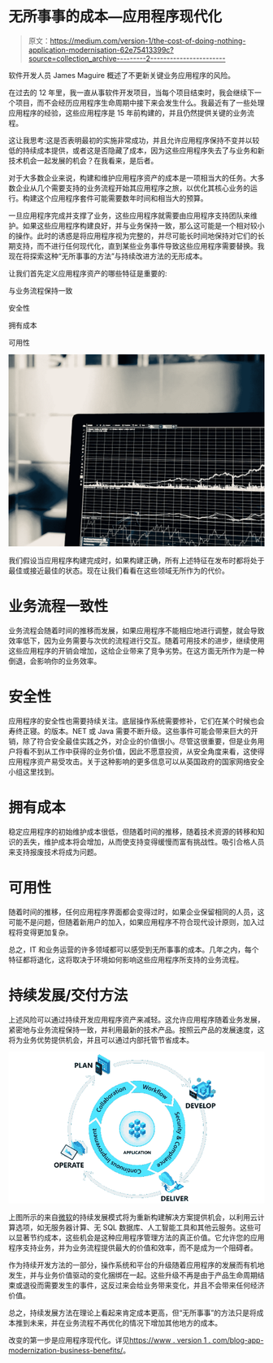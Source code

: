 # 无所事事的成本—应用程序现代化

> 原文：<https://medium.com/version-1/the-cost-of-doing-nothing-application-modernisation-62e75413399c?source=collection_archive---------2----------------------->

软件开发人员 James Maguire 概述了不更新关键业务应用程序的风险。

在过去的 12 年里，我一直从事软件开发项目，当每个项目结束时，我会继续下一个项目，而不会经历应用程序生命周期中接下来会发生什么。我最近有了一些处理应用程序的经验，这些应用程序是 15 年前构建的，并且仍然提供关键的业务流程。

这让我思考:这是否表明最初的实施非常成功，并且允许应用程序保持不变并以较低的持续成本提供，或者这是否隐藏了成本，因为这些应用程序失去了与业务和新技术机会一起发展的机会？在我看来，是后者。

对于大多数企业来说，构建和维护应用程序资产的成本是一项相当大的任务。大多数企业从几个需要支持的业务流程开始其应用程序之旅，以优化其核心业务的运行。构建这个应用程序套件可能需要数年时间和相当大的预算。

一旦应用程序完成并支撑了业务，这些应用程序就需要由应用程序支持团队来维护。如果这些应用程序构建良好，并与业务保持一致，那么这可能是一个相对较小的操作。此时的诱惑是将应用程序视为完整的，并尽可能长时间地保持对它们的长期支持，而不进行任何现代化，直到某些业务事件导致这些应用程序需要替换。我现在将探索这种“无所事事的方法”与持续改进方法的无形成本。

让我们首先定义应用程序资产的哪些特征是重要的:

与业务流程保持一致

安全性

拥有成本

可用性

![](img/30fe90a694598f08f66b7666c0df2e8b.png)

我们假设当应用程序构建完成时，如果构建正确，所有上述特征在发布时都将处于最佳或接近最佳的状态。现在让我们看看在这些领域无所作为的代价。

# 业务流程一致性

业务流程会随着时间的推移而发展，如果应用程序不能相应地进行调整，就会导致效率低下，因为业务需要与次优的流程进行交互。随着可用技术的进步，继续使用这些应用程序的开销会增加，这给企业带来了竞争劣势。在这方面无所作为是一种倒退，会影响你的业务效率。

# 安全性

应用程序的安全性也需要持续关注。底层操作系统需要修补，它们在某个时候也会寿终正寝。的版本。NET 或 Java 需要不断升级。这些事件可能会带来巨大的开销，除了符合安全最佳实践之外，对企业的价值很小。尽管这很重要，但是业务用户将看不到从工作中获得的业务价值，因此不愿意投资，从安全角度来看，这使得应用程序资产易受攻击。关于这种影响的更多信息可以从英国政府的国家网络安全小组这里找到。

# 拥有成本

稳定应用程序的初始维护成本很低，但随着时间的推移，随着技术资源的转移和知识的丢失，维护成本将会增加，从而使支持变得缓慢而富有挑战性。吸引合格人员来支持报废技术将成为问题。

# 可用性

随着时间的推移，任何应用程序界面都会变得过时，如果企业保留相同的人员，这可能不是问题，但随着新用户的加入，如果应用程序不符合现代设计原则，加入过程将变得更加复杂。

总之，IT 和业务运营的许多领域都可以感受到无所事事的成本。几年之内，每个特征都将退化，这将取决于环境如何影响这些应用程序所支持的业务流程。

# 持续发展/交付方法

上述风险可以通过持续开发应用程序资产来减轻。这允许应用程序随着业务发展，紧密地与业务流程保持一致，并利用最新的技术产品。按照云产品的发展速度，这将为业务优势提供机会，并且可以通过内部托管节省成本。

![](img/96c493332cb4b0348e95ea747ef9ed46.png)

上图所示的来自[微软](https://azure.microsoft.com/en-us/solutions/devops/#tools)的持续发展模式将为重新构建解决方案提供机会，以利用云计算选项，如无服务器计算、无 SQL 数据库、人工智能工具和其他云服务。这些可以显著节约成本，这些机会是这种应用程序管理方法的真正价值。它允许您的应用程序支持业务，并为业务流程提供最大的价值和效率，而不是成为一个阻碍者。

作为持续开发方法的一部分，操作系统和平台的升级随着应用程序的发展而有机地发生，并与业务价值驱动的变化捆绑在一起。这些升级不再是由于产品生命周期结束或退役而需要发生的事件，这反过来会给业务带来变化，并且不会带来任何经济价值。

总之，持续发展方法在理论上看起来肯定成本更高，但“无所事事”的方法只是将成本推到未来，并在业务流程不再优化的情况下增加其他地方的成本。

改变的第一步是应用程序现代化。详见[https://www . version 1 . com/blog-app-modernization-business-benefits/](https://www.version1.com/blog-app-modernisation-business-benefits/)。